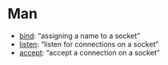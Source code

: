 # Man
- [bind](https://man7.org/linux/man-pages/man2/bind.2.html): “assigning a name to a socket”
- [listen](https://man7.org/linux/man-pages/man2/listen.2.html): “listen for connections on a socket” 
- [accept](https://man7.org/linux/man-pages/man2/accept.2.html): “accept a connection on a socket”
